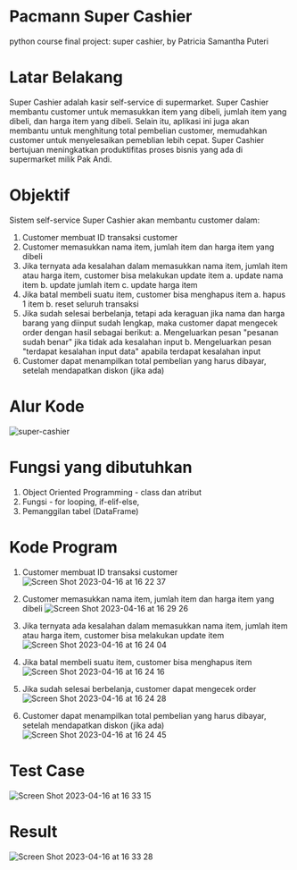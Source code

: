 # Pacmann Super Cashier
python course final project: super cashier, by Patricia Samantha Puteri

# Latar Belakang
Super Cashier adalah kasir self-service di supermarket. Super Cashier membantu customer untuk memasukkan item yang dibeli, jumlah item yang dibeli, dan harga item yang dibeli. Selain itu, aplikasi ini juga akan membantu untuk menghitung total pembelian  customer, memudahkan customer untuk menyelesaikan pemeblian lebih cepat. Super Cashier bertujuan meningkatkan produktifitas proses bisnis yang ada di supermarket milik Pak Andi.

# Objektif
Sistem self-service Super Cashier akan membantu customer dalam:
1. Customer membuat ID transaksi customer
2. Customer memasukkan nama item, jumlah item dan harga item yang dibeli
3. Jika ternyata ada kesalahan dalam memasukkan nama item, jumlah item atau harga item, customer bisa melakukan update item
 a. update nama item
 b. update jumlah item
 c. update harga item
4. Jika batal membeli suatu item, customer bisa menghapus item
 a. hapus 1 item
 b. reset seluruh transaksi
5. Jika sudah selesai berbelanja, tetapi ada keraguan jika nama dan harga barang yang diinput sudah lengkap, maka customer dapat mengecek order dengan hasil sebagai berikut:
 a. Mengeluarkan pesan "pesanan sudah benar" jika tidak ada kesalahan input
 b. Mengeluarkan pesan "terdapat kesalahan input data" apabila terdapat kesalahan input
6. Customer dapat menampilkan total pembelian yang harus dibayar, setelah mendapatkan diskon (jika ada)

# Alur Kode
![super-cashier](https://user-images.githubusercontent.com/130838305/232289056-844ae335-5926-4e4e-abe9-3e01ee04c797.png)

# Fungsi yang dibutuhkan
1. Object Oriented Programming - class dan atribut
2. Fungsi - for looping, if-elif-else, 
3. Pemanggilan tabel (DataFrame)

# Kode Program
1. Customer membuat ID transaksi customer
![Screen Shot 2023-04-16 at 16 22 37](https://user-images.githubusercontent.com/130838305/232289623-06bc4245-db40-40a6-a6a3-250da6b7d2a8.png)

2. Customer memasukkan nama item, jumlah item dan harga item yang dibeli
![Screen Shot 2023-04-16 at 16 29 26](https://user-images.githubusercontent.com/130838305/232289745-33156aa7-c6a4-46e4-a87b-b99789a8f6b2.png)

3. Jika ternyata ada kesalahan dalam memasukkan nama item, jumlah item atau harga item, customer bisa melakukan update item
![Screen Shot 2023-04-16 at 16 24 04](https://user-images.githubusercontent.com/130838305/232289751-fbd41a3f-9bfd-48d2-9c1e-887fa5ebb160.png)

4. Jika batal membeli suatu item, customer bisa menghapus item
![Screen Shot 2023-04-16 at 16 24 16](https://user-images.githubusercontent.com/130838305/232289759-a6775bb5-8b4d-49bc-9ab9-61a17a0b25b8.png)

5. Jika sudah selesai berbelanja, customer dapat mengecek order
![Screen Shot 2023-04-16 at 16 24 28](https://user-images.githubusercontent.com/130838305/232289769-241cca04-8b11-4497-b486-32cfd2d00d54.png)

6. Customer dapat menampilkan total pembelian yang harus dibayar, setelah mendapatkan diskon (jika ada)
![Screen Shot 2023-04-16 at 16 24 45](https://user-images.githubusercontent.com/130838305/232289774-ff21f22f-ebfd-4489-b374-02dfb910824e.png)

# Test Case
![Screen Shot 2023-04-16 at 16 33 15](https://user-images.githubusercontent.com/130838305/232290013-609c4bbd-4af6-4061-b0d6-bcd57d51918b.png)

# Result
![Screen Shot 2023-04-16 at 16 33 28](https://user-images.githubusercontent.com/130838305/232290024-e1ba6d6e-3af5-45be-b9e8-a0da0526bb58.png)

